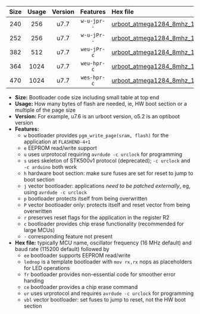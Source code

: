 |Size|Usage|Version|Features|Hex file|
|:-:|:-:|:-:|:-:|:--|
|240|256|u7.7|`w-u-jpr--`|[urboot_atmega1284_8mhz_1000000bps_lednop_ur_vbl.hex](https://raw.githubusercontent.com/stefanrueger/urboot.hex/main/mcus/atmega1284/fcpu_8mhz/1000000_bps/urboot_atmega1284_8mhz_1000000bps_lednop_ur_vbl.hex)|
|252|256|u7.7|`w-u-jPr--`|[urboot_atmega1284_8mhz_1000000bps_ur_vbl.hex](https://raw.githubusercontent.com/stefanrueger/urboot.hex/main/mcus/atmega1284/fcpu_8mhz/1000000_bps/urboot_atmega1284_8mhz_1000000bps_ur_vbl.hex)|
|382|512|u7.7|`weu-jPr-c`|[urboot_atmega1284_8mhz_1000000bps_ee_lednop_fr_ce_ur_vbl.hex](https://raw.githubusercontent.com/stefanrueger/urboot.hex/main/mcus/atmega1284/fcpu_8mhz/1000000_bps/urboot_atmega1284_8mhz_1000000bps_ee_lednop_fr_ce_ur_vbl.hex)|
|364|1024|u7.7|`weu-hpr-c`|[urboot_atmega1284_8mhz_1000000bps_ee_lednop_fr_ce_ur.hex](https://raw.githubusercontent.com/stefanrueger/urboot.hex/main/mcus/atmega1284/fcpu_8mhz/1000000_bps/urboot_atmega1284_8mhz_1000000bps_ee_lednop_fr_ce_ur.hex)|
|470|1024|u7.7|`wes-hpr-c`|[urboot_atmega1284_8mhz_1000000bps_ee_lednop_fr_ce.hex](https://raw.githubusercontent.com/stefanrueger/urboot.hex/main/mcus/atmega1284/fcpu_8mhz/1000000_bps/urboot_atmega1284_8mhz_1000000bps_ee_lednop_fr_ce.hex)|

- **Size:** Bootloader code size including small table at top end
- **Usage:** How many bytes of flash are needed, ie, HW boot section or a multiple of the page size
- **Version:** For example, u7.6 is an urboot version, o5.2 is an optiboot version
- **Features:**
  + `w` bootloader provides `pgm_write_page(sram, flash)` for the application at `FLASHEND-4+1`
  + `e` EEPROM read/write support
  + `u` uses urprotocol requiring `avrdude -c urclock` for programming
  + `s` uses skeleton of STK500v1 protocol (deprecated); `-c urclock` and `-c arduino` both work
  + `h` hardware boot section: make sure fuses are set for reset to jump to boot section
  + `j` vector bootloader: applications *need to be patched externally*, eg, using `avrdude -c urclock`
  + `p` bootloader protects itself from being overwritten
  + `P` vector bootloader only: protects itself and reset vector from being overwritten
  + `r` preserves reset flags for the application in the register R2
  + `c` bootloader provides chip erase functionality (recommended for large MCUs)
  + `-` corresponding feature not present
- **Hex file:** typically MCU name, oscillator frequency (16 MHz default) and baud rate (115200 default) followed by
  + `ee` bootloader supports EEPROM read/write
  + `lednop` is a template bootloader with `mov rx,rx` nops as placeholders for LED operations
  + `fr` bootloader provides non-essential code for smoother error handing
  + `ce` bootloader provides a chip erase command
  + `ur` uses urprotocol and requires `avrdude -c urclock` for programming
  + `vbl` vector bootloader: set fuses to jump to reset, not the HW boot section
